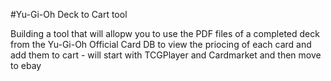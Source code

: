 #Yu-Gi-Oh Deck to Cart tool 

Building a tool that will allopw you to use the PDF files of a completed deck from the Yu-Gi-Oh Official Card DB to view the priocing of each card and add them to cart - will start with TCGPlayer and Cardmarket and then move to ebay  